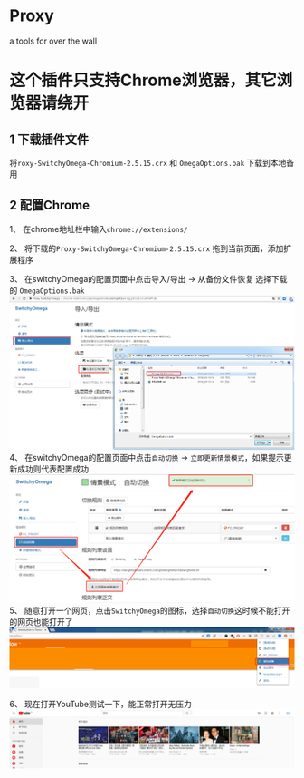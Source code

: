 # Proxy
a tools for over the wall
# 这个插件只支持Chrome浏览器，其它浏览器请绕开
## 1 下载插件文件
将`roxy-SwitchyOmega-Chromium-2.5.15.crx` 和 `OmegaOptions.bak` 下载到本地备用
## 2 配置Chrome
1、 在chrome地址栏中输入`chrome://extensions/` 

2、 将下载的`Proxy-SwitchyOmega-Chromium-2.5.15.crx` 拖到当前页面，添加扩展程序

3、 在switchyOmega的配置页面中点击导入/导出 → 从备份文件恢复 选择下载的 `OmegaOptions.bak`
![Image text](1.png)
4、 在switchyOmega的配置页面中点击`自动切换` → `立即更新情景模式`，如果提示更新成功则代表配置成功
![Image text](2.png)
5、 随意打开一个网页，点击`SwitchyOmega`的图标，选择`自动切换`这时候不能打开的网页也能打开了
![Image text](3.png)

6、 现在打开YouTube测试一下，能正常打开无压力
![Image text](4.png)
